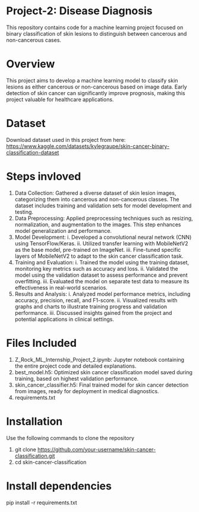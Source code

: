 # Project-2: Disease Diagnosis

This repository contains code for a machine learning project focused on binary classification of skin lesions to distinguish between cancerous and non-cancerous cases.

# Overview

This project aims to develop a machine learning model to classify skin lesions as either cancerous or non-cancerous based on image data. Early detection of skin cancer can significantly improve prognosis, making this project valuable for healthcare applications.

# Dataset
Download dataset used in this project from here: https://www.kaggle.com/datasets/kylegraupe/skin-cancer-binary-classification-dataset

# Steps invloved

1. Data Collection: Gathered a diverse dataset of skin lesion images, categorizing them into cancerous and non-cancerous classes. The dataset includes training and validation sets for model development and testing.
2. Data Preprocessing: Applied preprocessing techniques such as resizing, normalization, and augmentation to the images. This step enhances model generalization and performance.
3. Model Development:
   i. Developed a convolutional neural network (CNN) using TensorFlow/Keras.
   ii. Utilized transfer learning with MobileNetV2 as the base model, pre-trained on ImageNet.
   iii. Fine-tuned specific layers of MobileNetV2 to adapt to the skin cancer classification task.
4. Training and Evaluation:
   i. Trained the model using the training dataset, monitoring key metrics such as accuracy and loss.
   ii. Validated the model using the validation dataset to assess performance and prevent overfitting.
   iii. Evaluated the model on separate test data to measure its effectiveness in real-world scenarios.
5. Results and Analysis:
   i. Analyzed model performance metrics, including accuracy, precision, recall, and F1-score.
   ii. Visualized results with graphs and charts to illustrate training progress and validation performance.
   iii. Discussed insights gained from the project and potential applications in clinical settings.

# Files Included

1. Z_Rock_ML_Internship_Project_2.ipynb: Jupyter notebook containing the entire project code and detailed explanations.
2. best_model.h5: Optimized skin cancer classification model saved during training, based on highest validation performance.
3. skin_cancer_classifier.h5: Final trained model for skin cancer detection from images, ready for deployment in medical diagnostics.
4. requirements.txt

# Installation
Use the following commands to clone the repository
1. git clone https://github.com/your-username/skin-cancer-classification.git
2. cd skin-cancer-classification

# Install dependencies
pip install -r requirements.txt
